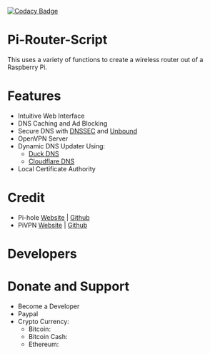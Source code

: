 [![Codacy Badge](https://api.codacy.com/project/badge/Grade/ca5595a5b30e448aadb3f6206024742f)](https://www.codacy.com/project/Pi-Router/Pi-Router-Script/dashboard?utm_source=github.com&amp;utm_medium=referral&amp;utm_content=Pi-Router/Pi-Router-Script&amp;utm_campaign=Badge_Grade_Dashboard)
# Pi-Router-Script
This uses a variety of functions to create a wireless router out of a Raspberry Pi.

# Features
* Intuitive Web Interface
* DNS Caching and Ad Blocking
* Secure DNS with [DNSSEC](https://en.wikipedia.org/wiki/Domain_Name_System_Security_Extensions) and [Unbound](https://nlnetlabs.nl/projects/unbound/about/)
* OpenVPN Server
* Dynamic DNS Updater Using:
  * [Duck DNS](https://www.duckdns.org/)
  * [Cloudflare DNS](https://www.cloudflare.com/dns/)
* Local Certificate Authority

# Credit
* Pi-hole [Website](https://pi-hole.net) | [Github](https://github.com/pi-hole)
* PiVPN [Website](http://www.pivpn.io) | [Github](https://github.com/pivpn)

# Developers

# Donate and Support
* Become a Developer
* Paypal
* Crypto Currency:
  * Bitcoin:
  * Bitcoin Cash:
  * Ethereum: 

